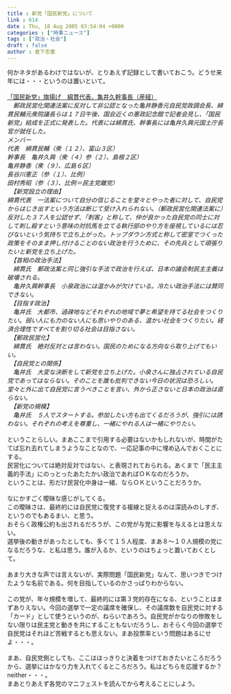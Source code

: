 ```yaml
---
title : 新党「国民新党」について
link : 614
date : Thu, 18 Aug 2005 03:54:04 +0000
categories : ["時事ニュース"]
tags : ["政治・社会"]
draft : false
author : 倉下忠憲
---
```


何かネタがあるわけではないが、とりあえず記録として書いておこう。どうせ来年には・・・というのは置いといて。<BR><BR><A HREF="http://www.sankei.co.jp/news/050817/sei068.htm" TARGET="_blank">「国民新党」旗揚げ　綿貫代表、亀井久幹事長（産経）</A><BR><I>　郵政民営化関連法案に反対して非公認となった亀井静香元自民党政調会長、綿貫民輔元衆院議長らは１７日午後、国会近くの憲政記念館で記者会見し、「国民新党」結成を正式に発表した。代表には綿貫氏、幹事長には亀井久興元国土庁長官が就任した。</I> <BR><I>メンバー<BR>代表　綿貫民輔（衆（１２）、富山３区）<BR>幹事長　亀井久興（衆（４）参（２）、島根２区）<BR>亀井静香（衆（９）、広島６区）<BR>長谷川憲正（参（１）、比例）<BR>田村秀昭（参（３）、比例＝民主党離党）</I><BR>　<I>【新党設立の理由】<BR>綿貫代表　一法案について自分の信じることを堂々とやった者に対して、自民党からはじき出すという方法は断じて受け入れられない。（郵政民営化関連法案に）反対した３７人を公認せず、「刺客」と称して、仲が良かった自民党の同士に対して刺し殺すという意味の対抗馬を立てる執行部のやり方を座視しているには忍びないという気持ちで立ち上がった。トップダウン方式と称して密室でつくった政策をそのまま押し付けることのない政治を行うために、その先兵として頑張りたいと新党を立ち上げた。</I><BR><I>　【首相の政治手法】<BR>　綿貫氏　郵政法案と同じ強引な手法で政治を行えば、日本の議会制民主主義は破壊される。<BR>　亀井久興幹事長　小泉政治には温かみが欠けている。冷たい政治手法には賛同できない。</I>　<BR>　<I>【目指す政治】<BR>　亀井氏　大都市、過疎地などそれぞれの地域で夢と希望を持てる社会をつくりたい。弱い人にも力のない人にも思いやりのある、温かい社会をつくりたい。経済合理性ですべてを割り切る社会は目指さない。</I><BR><I>　【郵政民営化】<BR>　綿貫氏　絶対反対とは言わない。国民のためになる方向なら取り上げてもいい。</I><BR>　<I>【自民党との関係】<BR>　亀井氏　大変な決断をして新党を立ち上げた。小泉さんに独占されている自民党であってはならない。そのことを誰も批判できない今日の状況は恐ろしい。堂々と外に出て自民党に言うべきことを言い、外から正さないと日本の政治は直らない。</I><BR>　<I>【新党の規模】<BR>　亀井氏　５人でスタートする。参加したい方も出てくるだろうが、強引には誘わない。それぞれの考えを尊重し、一緒にやれる人は一緒にやりたい。</I><BR><BR>ということらしい。まあここまで引用する必要はないかもしれないが、時間がたてば忘れ去れてしまうようなことなので、一応記事の中に埋め込んでおくことにする。<BR>民営化については絶対反対ではない、と表現されておられる。あくまで「民主主義的手法」にのっとったあたたかい政治であればＯＫなのだろうか。<BR>ということは、形だけ民営化中身は一緒、ならＯＫということだろうか。<BR><BR>なにかすごく曖昧な感じがしてくる。<BR>この曖昧さは、最終的には自民党に復党する複線と捉えるのは深読みのしすぎ、というのでもあるまい、と思う。<BR>おそらく政権公約も出されるだろうが、この党が与党に影響を与えるとは思えない。<BR>選挙後の動きがあったとしても、多くて１５人程度、まあ８～１０人規模の党になるだろうな、と私は思う。誰が入るか、というのはちょっと置いておくとして。<BR><BR>あまり大きな声では言えないが、実際問題「国民新党」なんて、思いつきでつけたような名前である。何を目指しているのかさっぱりわからない。<BR><BR>この党が、年々規模を増して、最終的には第３党的存在になる、ということはまずありえない。今回の選挙で一定の議席を確保し、その議席数を自民党に対する「カード」として使うというのが、ねらいであろう。自民党がかなりの惨敗をしない限りは民主党と動きを共にすることもないだろうし、おそらく今回の選挙で自民党はそれほど苦戦するとも思えない。まあ投票率という問題はあるにせよ・・・。<BR><BR>まあ、自民党側としても、ここははっきりと決着をつけておきたいところだろうから、選挙にはかなり力を入れてくるところだろう。私はどちらを応援するか？neither・・・。<BR>まあとりあえず各党のマニフェストを読んでから考えることにしよう。<br><br>
